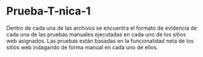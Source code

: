 # Prueba-T-nica-1
Dentro de cada una de las archivos  se encuentra el formato de evidencia de cada una de las pruebas manuales ejecutadas en cada uno de los sitios web asignados. Las pruebas están basadas en la funcionalidad neta de los sitios web indagando de forma manual en cada uno de ellos.
